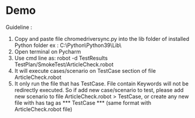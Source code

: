 # Demo
Guideline : 
1. Copy and paste file chromedriversync.py into the lib folder of installed Python folder ex : C:\Python\Python39\Lib\
2. Open terminal on Pycharm 
3. Use cmd line as: robot -d TestResults TestPlan/SmokeTest/ArticleCheck.robot 
4. It will execute cases/scenario on TestCase section of file ArticleCheck.robot 
5. It only run the file that has TestCase. File contain Keywords will not be redirectly executed.
      So if add new case/scenario to test, please add new scenario to file ArticleCheck.robot > TestCase,
     or create any new file with has tag as *** TestCase *** (same format with ArticleCheck.robot file) 
